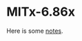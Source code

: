 # MITx-6.86x



Here is some [notes](https://jokerdii.github.io/machine-learning-notes/#/basics/overview). 

